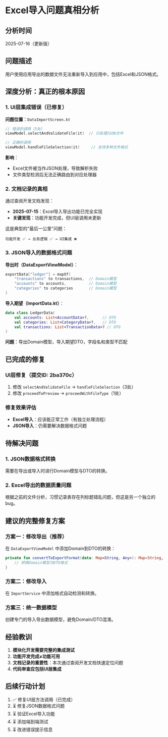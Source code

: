 # Excel导入问题真相分析

## 分析时间
2025-07-16（更新版）

## 问题描述
用户使用应用导出的数据文件无法重新导入到应用中，包括Excel和JSON格式。

## 深度分析：真正的根本原因

### 1. UI层集成错误（已修复）
**问题位置**：`DataImportScreen.kt`
```kotlin
// 错误的调用（3处）
viewModel.selectAndValidateFile(it)  // 只处理JSON文件

// 正确的调用
viewModel.handleFileSelection(it)     // 支持多种文件格式
```

**影响**：
- Excel文件被当作JSON处理，导致解析失败
- 文件类型检测后无法正确路由到对应处理器

### 2. 文档记录的真相
通过查阅开发文档发现：
- **2025-07-15**：Excel导入导出功能已完全实现
- **关键发现**：功能开发完成，但UI层调用未更新

这是典型的"最后一公里"问题：
```
功能开发 ✅ → 业务逻辑 ✅ → UI集成 ❌
```

### 3. JSON导入的数据格式问题
**导出时（DataExportViewModel）**：
```kotlin
exportData["ledger"] = mapOf(
    "transactions" to transactions,  // Domain模型
    "accounts" to accounts,          // Domain模型
    "categories" to categories       // Domain模型
)
```

**导入期望（ImportData.kt）**：
```kotlin
data class LedgerData(
    val accounts: List<AccountData>?,      // DTO
    val categories: List<CategoryData>?,   // DTO
    val transactions: List<TransactionData>? // DTO
)
```

**问题**：导出Domain模型，导入期望DTO，字段名和类型不匹配

## 已完成的修复

### UI层修复（提交ID: 2ba370c）
1. 修改 `selectAndValidateFile` → `handleFileSelection`（3处）
2. 修改 `proceedToPreview` → `proceedWithFileType`（1处）

### 修复效果评估
- **Excel导入**：应该能正常工作（有独立处理流程）
- **JSON导入**：仍需要解决数据格式问题

## 待解决问题

### 1. JSON数据格式转换
需要在导出或导入时进行Domain模型与DTO的转换。

### 2. Excel导出的数据质量问题
根据之前的文件分析，习惯记录表存在列标题错乱问题，但这是另一个独立的bug。

## 建议的完整修复方案

### 方案一：修改导出（推荐）
在 `DataExportViewModel` 中添加Domain到DTO的转换：
```kotlin
private fun convertToExportFormat(data: Map<String, Any>): Map<String, Any> {
    // 转换Domain模型为DTO格式
}
```

### 方案二：修改导入
在 `ImportService` 中添加格式自动检测和转换。

### 方案三：统一数据模型
创建专门的导入导出数据模型，避免Domain/DTO混淆。

## 经验教训

1. **模块化开发需要完整的集成测试**
2. **功能开发完成≠功能可用**
3. **文档记录的重要性**：本次通过查阅开发文档快速定位问题
4. **代码审查应包括UI层集成**

## 后续行动计划

1. ✅ 修复UI层方法调用（已完成）
2. ⏳ 修复JSON数据格式问题
3. ⏳ 验证Excel导入功能
4. ⏳ 添加端到端测试
5. ⏳ 改进错误提示信息